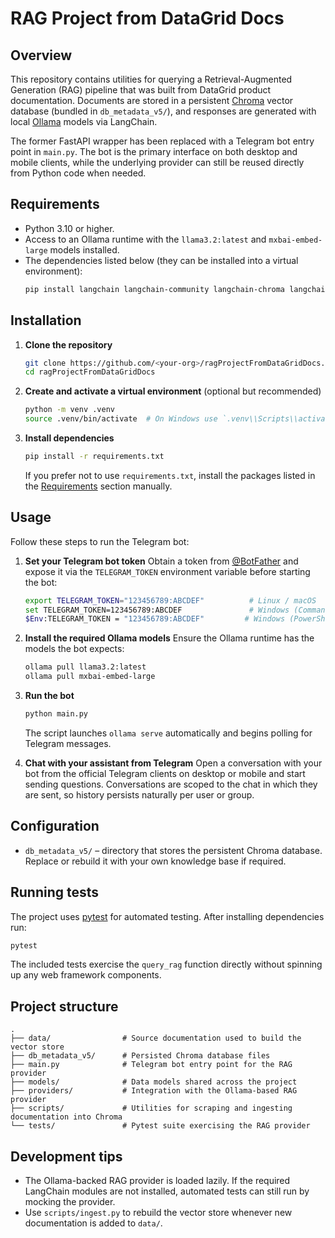 # RAG Project from DataGrid Docs

## Overview
This repository contains utilities for querying a Retrieval-Augmented Generation (RAG) pipeline that was built from DataGrid
product documentation.  Documents are stored in a persistent
[Chroma](https://www.trychroma.com/) vector database (bundled in `db_metadata_v5/`),
and responses are generated with local [Ollama](https://ollama.com/) models via LangChain.

The former FastAPI wrapper has been replaced with a Telegram bot entry point in
`main.py`.  The bot is the primary interface on both desktop and mobile clients,
while the underlying provider can still be reused directly from Python code when
needed.

## Requirements
- Python 3.10 or higher.
- Access to an Ollama runtime with the `llama3.2:latest` and
  `mxbai-embed-large` models installed.
- The dependencies listed below (they can be installed into a virtual environment):
  ```bash
  pip install langchain langchain-community langchain-chroma langchain-ollama pytest
  ```

## Installation
1. **Clone the repository**
   ```bash
   git clone https://github.com/<your-org>/ragProjectFromDataGridDocs.git
   cd ragProjectFromDataGridDocs
   ```
2. **Create and activate a virtual environment** (optional but recommended)
   ```bash
   python -m venv .venv
   source .venv/bin/activate  # On Windows use `.venv\\Scripts\\activate`
   ```
3. **Install dependencies**
   ```bash
   pip install -r requirements.txt
   ```
   If you prefer not to use `requirements.txt`, install the packages listed in the
   [Requirements](#requirements) section manually.

## Usage
Follow these steps to run the Telegram bot:

1. **Set your Telegram bot token**
   Obtain a token from [@BotFather](https://t.me/BotFather) and expose it via the
   `TELEGRAM_TOKEN` environment variable before starting the bot:
   ```bash
   export TELEGRAM_TOKEN="123456789:ABCDEF"          # Linux / macOS
   set TELEGRAM_TOKEN=123456789:ABCDEF               # Windows (Command Prompt)
   $Env:TELEGRAM_TOKEN = "123456789:ABCDEF"         # Windows (PowerShell)
   ```

2. **Install the required Ollama models**
   Ensure the Ollama runtime has the models the bot expects:
   ```bash
   ollama pull llama3.2:latest
   ollama pull mxbai-embed-large
   ```

3. **Run the bot**
   ```bash
   python main.py
   ```
   The script launches `ollama serve` automatically and begins polling for
   Telegram messages.

4. **Chat with your assistant from Telegram**
   Open a conversation with your bot from the official Telegram clients on
   desktop or mobile and start sending questions.  Conversations are scoped to
   the chat in which they are sent, so history persists naturally per user or
   group.

## Configuration
- `db_metadata_v5/` – directory that stores the persistent Chroma database.
  Replace or rebuild it with your own knowledge base if required.

## Running tests
The project uses [pytest](https://docs.pytest.org/) for automated testing.
After installing dependencies run:
```bash
pytest
```
The included tests exercise the `query_rag` function directly without spinning
up any web framework components.

## Project structure
```
.
├── data/                # Source documentation used to build the vector store
├── db_metadata_v5/      # Persisted Chroma database files
├── main.py              # Telegram bot entry point for the RAG provider
├── models/              # Data models shared across the project
├── providers/           # Integration with the Ollama-based RAG provider
├── scripts/             # Utilities for scraping and ingesting documentation into Chroma
└── tests/               # Pytest suite exercising the RAG provider
```

## Development tips
- The Ollama-backed RAG provider is loaded lazily.  If the required LangChain
  modules are not installed, automated tests can still run by mocking the
  provider.
- Use `scripts/ingest.py` to rebuild the vector store whenever new documentation
  is added to `data/`.
